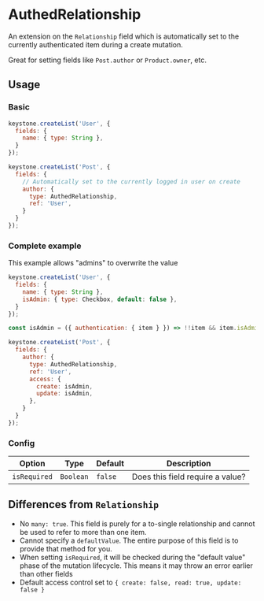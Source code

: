 <!--[meta]
section: api
subSection: field-types
title: AuthedRelationship
[meta]-->

# AuthedRelationship

An extension on the `Relationship` field which is automatically set to the
currently authenticated item during a create mutation.

Great for setting fields like `Post.author` or `Product.owner`, etc.

## Usage

### Basic

```js
keystone.createList('User', {
  fields: {
    name: { type: String },
  }
});

keystone.createList('Post', {
  fields: {
    // Automatically set to the currently logged in user on create
    author: {
      type: AuthedRelationship,
      ref: 'User',
    }
  }
});
```

### Complete example

This example allows "admins" to overwrite the value

```js
keystone.createList('User', {
  fields: {
    name: { type: String },
    isAdmin: { type: Checkbox, default: false },
  }
});

const isAdmin = ({ authentication: { item } }) => !!item && item.isAdmin;

keystone.createList('Post', {
  fields: {
    author: {
      type: AuthedRelationship,
      ref: 'User',
      access: {
        create: isAdmin,
        update: isAdmin,
      },
    }
  }
});
```

### Config

| Option       | Type      | Default | Description                                                     |
| ------------ | --------- | ------- | --------------------------------------------------------------- |
| `isRequired` | `Boolean` | `false` | Does this field require a value?                                |

## Differences from `Relationship`

- No `many: true`. This field is purely for a to-single relationship and cannot
  be used to refer to more than one item.
- Cannot specify a `defaultValue`. The entire purpose of this field is to
  provide that method for you.
- When setting `isRequired`, it will be checked during the "default value" phase
  of the mutation lifecycle. This means it may throw an error earlier than other
  fields
- Default access control set to `{ create: false, read: true, update: false }`

